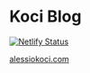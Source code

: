 # Koci Blog

[![Netlify Status](https://api.netlify.com/api/v1/badges/ac4d2ab8-1f3c-4cd8-bddd-9a765303c54c/deploy-status)](https://app.netlify.com/sites/sharp-wright-00f254/deploys)

[alessiokoci.com](http://alessiokoci.com)
